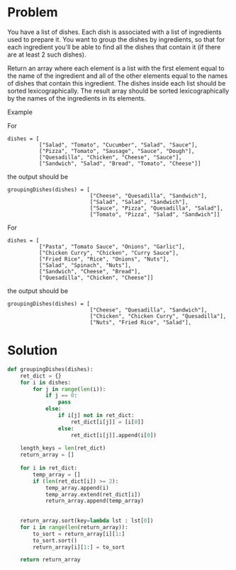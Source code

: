 # Problem
You have a list of dishes. Each dish is associated with a list of ingredients used to prepare it. You want to group the dishes by ingredients, so that for each ingredient you'll be able to find all the dishes that contain it (if there are at least 2 such dishes).

Return an array where each element is a list with the first element equal to the name of the ingredient and all of the other elements equal to the names of dishes that contain this ingredient. The dishes inside each list should be sorted lexicographically. The result array should be sorted lexicographically by the names of the ingredients in its elements.

Example

For

    dishes = [  
              ["Salad", "Tomato", "Cucumber", "Salad", "Sauce"],  
              ["Pizza", "Tomato", "Sausage", "Sauce", "Dough"],  
              ["Quesadilla", "Chicken", "Cheese", "Sauce"],  
              ["Sandwich", "Salad", "Bread", "Tomato", "Cheese"]]  
            
the output should be

    groupingDishes(dishes) = [  
                              ["Cheese", "Quesadilla", "Sandwich"],  
                              ["Salad", "Salad", "Sandwich"],  
                              ["Sauce", "Pizza", "Quesadilla", "Salad"],  
                              ["Tomato", "Pizza", "Salad", "Sandwich"]]  
                            
For

    dishes = [  
              ["Pasta", "Tomato Sauce", "Onions", "Garlic"],  
              ["Chicken Curry", "Chicken", "Curry Sauce"],  
              ["Fried Rice", "Rice", "Onions", "Nuts"],  
              ["Salad", "Spinach", "Nuts"],  
              ["Sandwich", "Cheese", "Bread"],  
              ["Quesadilla", "Chicken", "Cheese"]]  
            
the output should be

    groupingDishes(dishes) = [  
                              ["Cheese", "Quesadilla", "Sandwich"],  
                              ["Chicken", "Chicken Curry", "Quesadilla"],  
                              ["Nuts", "Fried Rice", "Salad"],  

# Solution
```python
def groupingDishes(dishes):
    ret_dict = {}
    for i in dishes:
        for j in range(len(i)):
            if j == 0:
                pass
            else:
                if i[j] not in ret_dict:
                    ret_dict[i[j]] = [i[0]]
                else:
                    ret_dict[i[j]].append(i[0])
    
    length_keys = len(ret_dict)
    return_array = []
    
    for i in ret_dict:
        temp_array = []
        if (len(ret_dict[i]) >= 2):
            temp_array.append(i)
            temp_array.extend(ret_dict[i])
            return_array.append(temp_array)
            
    
    return_array.sort(key=lambda lst : lst[0])
    for i in range(len(return_array)):
        to_sort = return_array[i][1:]
        to_sort.sort()
        return_array[i][1:] = to_sort

    return return_array
```
                          
